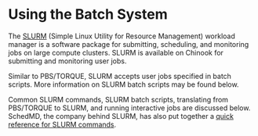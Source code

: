 # Using the Batch System

The [SLURM](https://www.schedmd.com/) \(Simple Linux Utility for Resource Management\) workload manager is a software package for submitting, scheduling, and monitoring jobs on large compute clusters. SLURM is available on Chinook for submitting and monitoring user jobs.

Similar to PBS/TORQUE, SLURM accepts user jobs specified in batch scripts. More information on SLURM batch scripts may be found below.

Common SLURM commands, SLURM batch scripts, translating from PBS/TORQUE to SLURM, and running interactive jobs are discussed below. SchedMD, the company behind SLURM, has also put together a [quick reference for SLURM commands](https://slurm.schedmd.com/pdfs/summary.pdf).

